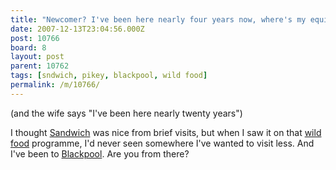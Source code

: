 ```yaml
---
title: "Newcomer? I've been here nearly four years now, where's my equity?"
date: 2007-12-13T23:04:56.000Z
post: 10766
board: 8
layout: post
parent: 10762
tags: [sndwich, pikey, blackpool, wild food]
permalink: /m/10766/
---
```

(and the wife says "I've been here nearly twenty years")

I thought <a href="/wiki/sandwich">Sandwich</a> was nice from brief visits, but when I saw it on that <a href="/wiki/wild+food">wild food</a> programme, I'd never seen somewhere I've wanted to visit less. And I've been to <a href="/wiki/blackpool">Blackpool</a>. Are you from there?
